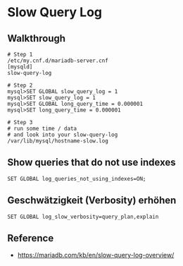 # Slow Query Log 

## Walkthrough 

```
# Step 1
/etc/my.cnf.d/mariadb-server.cnf 
[mysqld]
slow-query-log 

# Step 2
mysql>SET GLOBAL slow_query_log = 1 
mysql>SET slow_query_log = 1 
mysql>SET GLOBAL long_query_time = 0.000001 
mysql>SET long_query_time = 0.000001

# Step 3
# run some time / data
# and look into your slow-query-log 
/var/lib/mysql/hostname-slow.log 

```

## Show queries that do not use indexes 

```
SET GLOBAL log_queries_not_using_indexes=ON;
```

## Geschwätzigkeit (Verbosity) erhöhen 

```
SET GLOBAL log_slow_verbosity=query_plan,explain
```

## Reference 

  * https://mariadb.com/kb/en/slow-query-log-overview/

